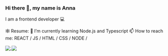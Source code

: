 ### Hi there 👋, my name is Anna
I am a frontend developer 💻

🕸️ Resume: 
🌱 I’m currently learning Node.js and Typescript
📫 How to reach me: 
REACT /  JS /  HTML /  CSS /  NODE / 
<!--
**Anna-Nesterenko/Anna-Nesterenko** is a ✨ _special_ ✨ repository because its `README.md` (this file) appears on your GitHub profile.


🕸️ Resume: 
🌱 I’m currently learning Node.js and Typescript
📫 How to reach me: 

- 🔭 I’m currently working on ...
- 🌱 I’m currently learning ...
- 👯 I’m looking to collaborate on ...
- 🤔 I’m looking for help with ...
- 💬 Ask me about ...
- 📫 How to reach me: ...
- 😄 Pronouns: ...
- ⚡ Fun fact: ...
-->

<a href="https://github.com/Anna-Nesterenko/github-readme-stats">
  <img align="center" src="https://github-readme-stats.vercel.app/api/top-langs/?username=Anna-Nesterenko&layout=compact&theme=swift" />
</a>
<a href="https://github.com/Anna-Nesterenko/convoychat">
  <img align="center" src="https://github-readme-stats.vercel.app/api?username=Anna-Nesterenko&show_icons=true&theme=swift&custom_title=GitHub_Stats&hide=issues" />
</a>
